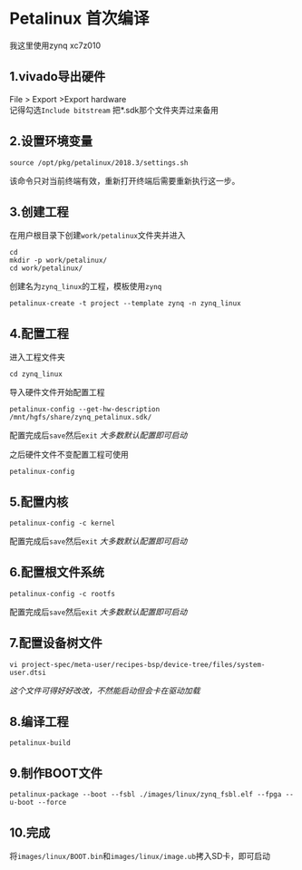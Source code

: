 # Petalinux 首次编译
我这里使用zynq xc7z010
## 1.vivado导出硬件
File > Export >Export hardware  
记得勾选`Include bitstream`
把*.sdk那个文件夹弄过来备用
## 2.设置环境变量
    source /opt/pkg/petalinux/2018.3/settings.sh
该命令只对当前终端有效，重新打开终端后需要重新执行这一步。
## 3.创建工程
在用户根目录下创建`work/petalinux`文件夹并进入

    cd
    mkdir -p work/petalinux/
    cd work/petalinux/
创建名为`zynq_linux`的工程，模板使用`zynq`

    petalinux-create -t project --template zynq -n zynq_linux
## 4.配置工程
进入工程文件夹

    cd zynq_linux
导入硬件文件开始配置工程

    petalinux-config --get-hw-description /mnt/hgfs/share/zynq_petalinux.sdk/
配置完成后`save`然后`exit` *大多数默认配置即可启动*  

之后硬件文件不变配置工程可使用

    petalinux-config
## 5.配置内核
    petalinux-config -c kernel
配置完成后`save`然后`exit` *大多数默认配置即可启动*
## 6.配置根文件系统
    petalinux-config -c rootfs
配置完成后`save`然后`exit` *大多数默认配置即可启动*
## 7.配置设备树文件
    vi project-spec/meta-user/recipes-bsp/device-tree/files/system-user.dtsi
*这个文件可得好好改改，不然能启动但会卡在驱动加载*
## 8.编译工程
    petalinux-build
## 9.制作BOOT文件
    petalinux-package --boot --fsbl ./images/linux/zynq_fsbl.elf --fpga --u-boot --force
## 10.完成
将`images/linux/BOOT.bin`和`images/linux/image.ub`拷入SD卡，即可启动
